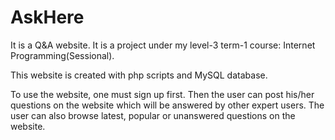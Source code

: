 # AskHere
It is a Q&amp;A website. It is a project under my level-3 term-1 course: Internet Programming(Sessional). 

This website is created with php scripts and MySQL database.

To use the website, one must sign up first. Then the user can post his/her questions on the website which will be answered by other expert users. The user can also browse latest, popular or unanswered questions on the website.
